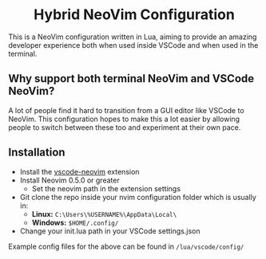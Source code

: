 <h1 align="center">Hybrid NeoVim Configuration</h1>

This is a NeoVim configuration written in Lua, aiming to provide an amazing developer experience
both when used inside VSCode and when used in the terminal.

## Why support both terminal NeoVim and VSCode NeoVim?
A lot of people find it hard to transition from a GUI editor like VSCode to NeoVim. This configuration
hopes to make this a lot easier by allowing people to switch between these too and experiment at their
own pace.

## Installation
- Install the [vscode-neovim](https://github.com/vscode-neovim/vscode-neovim/) extension
- Install Neovim 0.5.0 or greater
  - Set the neovim path in the extension settings
- Git clone the repo inside your nvim configuration folder which is usually in:
  - **Linux:** `C:\Users\%USERNAME%\AppData\Local\`
  - **Windows:** `$HOME/.config/`
- Change your init.lua path in your VSCode settings.json

Example config files for the above can be found in `/lua/vscode/config/`
